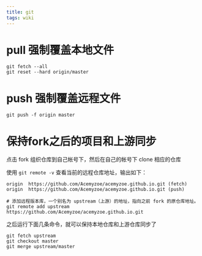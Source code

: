 ```yaml
---
title: git
tags: wiki
---
```



# pull 强制覆盖本地文件

```shell
git fetch --all  
git reset --hard origin/master
```

# push 强制覆盖远程文件

```shell
git push -f origin master
```

# 保持fork之后的项目和上游同步

点击 fork 组织仓库到自己帐号下，然后在自己的帐号下 clone 相应的仓库

使用 `git remote -v` 查看当前的远程仓库地址，输出如下：

```shell
origin	https://github.com/Acemyzoe/acemyzoe.github.io.git (fetch)
origin	https://github.com/Acemyzoe/acemyzoe.github.io.git (push)
```

```shell
# 添加远程版本库，一个别名为 upstream（上游）的地址，指向之前 fork 的原仓库地址。
git remote add upstream https://github.com/Acemyzoe/acemyzoe.github.io.git
```

之后运行下面几条命令，就可以保持本地仓库和上游仓库同步了

```
git fetch upstream
git checkout master
git merge upstream/master
```

